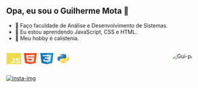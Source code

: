 ## Opa, eu sou o Guilherme Mota 👋


- 🔭 Faço faculdade de Análise e Desenvolvimento de Sistemas.
- 🌱 Eu estou aprendendo JavaScript, CSS e HTML.
- 💪 Meu hobby é calistenia.

<div style="display: inline_block"><br>
  <img align="center" alt="Gui-Js" height="30" width="40" src="https://raw.githubusercontent.com/devicons/devicon/master/icons/javascript/javascript-plain.svg">
  <img align="center" alt="Gui-HTML" height="30" width="40" src="https://raw.githubusercontent.com/devicons/devicon/master/icons/html5/html5-original.svg">
  <img align="center" alt="Gui-CSS" height="30" width="40" src="https://raw.githubusercontent.com/devicons/devicon/master/icons/css3/css3-original.svg">
  <img align="center" alt="Gui-Python" height="30" width="40" src="https://raw.githubusercontent.com/devicons/devicon/master/icons/python/python-original.svg">
   <img align="right" alt="Gui-pic" height="150" style="border-radius:50px;" src="https://cdn.discordapp.com/attachments/722803612224323605/1106049417968091226/040465d7-2ddb-44af-abe2-2503be1ddd95.jpg?width=676&height=676">
</div>

##

<div> 
  <a href="https://www.youtube.com/channel/UC_-uuuZbY0AAt9CViNzvc-Q](https://instagram.com/g._mota" target="_blank"><img alt="insta-img" height="70" src="https://cdn.discordapp.com/attachments/722803612224323605/1106050378291757138/instagram-round-color-icon.png" target="_blank"></a>

</div>
